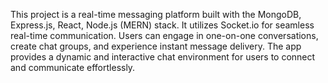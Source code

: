 This project is a real-time messaging platform built with the MongoDB, Express.js, React, Node.js (MERN) stack. It utilizes Socket.io for seamless real-time communication. Users can engage in one-on-one conversations, create chat groups, and experience instant message delivery. The app provides a dynamic and interactive chat environment for users to connect and communicate effortlessly.